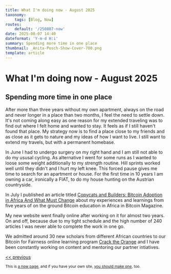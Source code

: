 ```yaml
---
title: What I'm doing now - August 2025
taxonomy:
    tags: [Blog, Now]
routes:
    default: '/250807-now'
date: 2025-08-07 14:40
dateformat: 'Y-m-d H:i'
summary: Spending more time in one place
thumbnail: _Anita-Posch-Show-Cover-700.png
template: article
---
```


# What I'm doing now - August 2025

## Spending more time in one place 

After more than three years without my own apartment, always on the road and never longer in a place than two months, I feel the need to settle down. It's not coming along easy as one reason for my extended traveling was to find out where I felt home and wanted to stay. It feels as if I still haven't found that place. My strategy now is to find a place close to my friends and as close as it gets to nature and my ideas of how I want to live. I still want to extend my travels, but with a permanent homebase.

In June I had to undergo surgery on my right hand and I am still not able to do my ususal cycling. As alternative I went for some runs as I wanted to loose some weight additionally to my strength routine. Hill sprints worked well until they didn't and I hurt my left knee. This forced pause gives me time to search for an apartment or house. For the first time in 10 years I am owning a car, ironically a FIAT, to do my house hunting on the Austrian countryside. 

In July I published an article titled [Copycats and Builders: Bitcoin Adoption in Africa And What Must Change](https://bitcoinmagazine.com/culture/africa-real-challenge-bitcoin-adoption) about my experiences and learnings from five years of on the ground Bitcoin education in Africa in Bitcoin Magazine.

My new website went finally online after working on it for almost two years. On and off, because due to my tight schedule and the high number of 240 articles I was never able to complete the work in one go. 

We admitted around 30 new scholars from different African countries to our Bitcoin for Fairness online learning program [Crack the Orange](https://my.cracktheorange.com/scholarship) and I have been constantly working on content and mentoring our partner intiatives.

[<< previous](/250506-now)

<small>This is [a now page](https://nownownow.com/about), and if you have your own site, [you should make one](https://nownownow.com/about), too.</small>